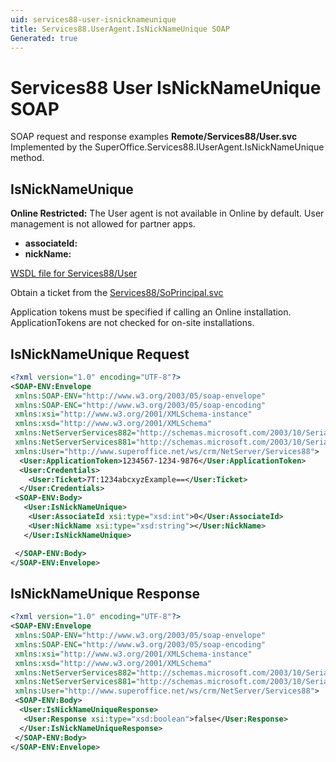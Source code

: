 ```yaml
---
uid: services88-user-isnicknameunique
title: Services88.UserAgent.IsNickNameUnique SOAP
Generated: true
---
```


# Services88 User IsNickNameUnique SOAP

SOAP request and response examples **Remote/Services88/User.svc**
Implemented by the <see cref="M:SuperOffice.Services88.IUserAgent.IsNickNameUnique">SuperOffice.Services88.IUserAgent.IsNickNameUnique</see> method.

## IsNickNameUnique

<para /><b>Online Restricted:</b> The User agent is not available in Online by default. User management is not allowed for partner apps.

* **associateId:** 
* **nickName:** 



[WSDL file for Services88/User](../Services88-User.md)

Obtain a ticket from the [Services88/SoPrincipal.svc](../SoPrincipal/index.md)

Application tokens must be specified if calling an Online installation. ApplicationTokens are not checked for on-site installations.

## IsNickNameUnique Request

```xml
<?xml version="1.0" encoding="UTF-8"?>
<SOAP-ENV:Envelope
 xmlns:SOAP-ENV="http://www.w3.org/2003/05/soap-envelope"
 xmlns:SOAP-ENC="http://www.w3.org/2003/05/soap-encoding"
 xmlns:xsi="http://www.w3.org/2001/XMLSchema-instance"
 xmlns:xsd="http://www.w3.org/2001/XMLSchema"
 xmlns:NetServerServices882="http://schemas.microsoft.com/2003/10/Serialization/Arrays"
 xmlns:NetServerServices881="http://schemas.microsoft.com/2003/10/Serialization/"
 xmlns:User="http://www.superoffice.net/ws/crm/NetServer/Services88">
  <User:ApplicationToken>1234567-1234-9876</User:ApplicationToken>
  <User:Credentials>
    <User:Ticket>7T:1234abcxyzExample==</User:Ticket>
  </User:Credentials>
 <SOAP-ENV:Body>
   <User:IsNickNameUnique>
    <User:AssociateId xsi:type="xsd:int">0</User:AssociateId>
    <User:NickName xsi:type="xsd:string"></User:NickName>
   </User:IsNickNameUnique>

 </SOAP-ENV:Body>
</SOAP-ENV:Envelope>

```


## IsNickNameUnique Response

```xml
<?xml version="1.0" encoding="UTF-8"?>
<SOAP-ENV:Envelope
 xmlns:SOAP-ENV="http://www.w3.org/2003/05/soap-envelope"
 xmlns:SOAP-ENC="http://www.w3.org/2003/05/soap-encoding"
 xmlns:xsi="http://www.w3.org/2001/XMLSchema-instance"
 xmlns:xsd="http://www.w3.org/2001/XMLSchema"
 xmlns:NetServerServices882="http://schemas.microsoft.com/2003/10/Serialization/Arrays"
 xmlns:NetServerServices881="http://schemas.microsoft.com/2003/10/Serialization/"
 xmlns:User="http://www.superoffice.net/ws/crm/NetServer/Services88">
 <SOAP-ENV:Body>
  <User:IsNickNameUniqueResponse>
   <User:Response xsi:type="xsd:boolean">false</User:Response>
  </User:IsNickNameUniqueResponse>
 </SOAP-ENV:Body>
</SOAP-ENV:Envelope>

```

